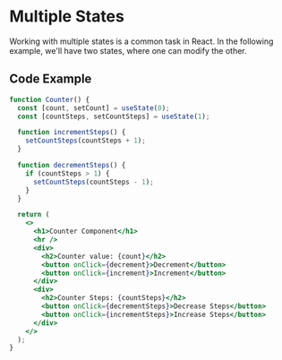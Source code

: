 # Multiple States

Working with multiple states is a common task in React.
In the following example, we'll have two states, where one can modify the other.

## Code Example

```jsx
function Counter() {
  const [count, setCount] = useState(0);
  const [countSteps, setCountSteps] = useState(1);

  function incrementSteps() {
    setCountSteps(countSteps + 1);
  }

  function decrementSteps() {
    if (countSteps > 1) {
      setCountSteps(countSteps - 1);
    }
  }

  return (
    <>
      <h1>Counter Component</h1>
      <hr />
      <div>
        <h2>Counter value: {count}</h2>
        <button onClick={decrement}>Decrement</button>
        <button onClick={increment}>Increment</button>
      </div>
      <div>
        <h2>Counter Steps: {countSteps}</h2>
        <button onClick={decrementSteps}>Decrease Steps</button>
        <button onClick={incrementSteps}>Increase Steps</button>
      </div>
    </>
  );
}
```

